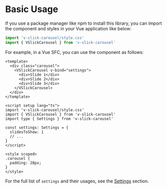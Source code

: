 # Basic Usage

If you use a package manager like npm to install this library, you can import the component and styles in your Vue application like below:

```js
import 'v-slick-carousel/style.css'
import { VSlickCarousel } from 'v-slick-carousel'
```

For example, in a Vue SFC, you can use the component as follows:

```vue
<template>
  <div class="carousel">
    <VSlickCarousel v-bind="settings">
      <div>Slide 1</div>
      <div>Slide 2</div>
      <div>Slide 3</div>
    </VSlickCarousel>
  </div>
</template>

<script setup lang="ts">
import 'v-slick-carousel/style.css'
import { VSlickCarousel } from 'v-slick-carousel'
import type { Settings } from 'v-slick-carousel'

const settings: Settings = {
  slidesToShow: 1
  // ...
}
</script>

<style scoped>
.carousel {
  padding: 28px;
}
</style>
```

For the full list of `settings` and their usages, see the [Settings](/guide/settings) section.
